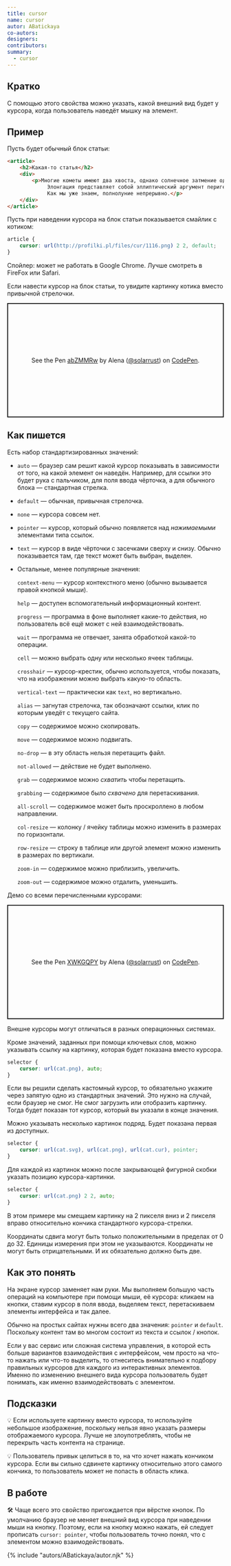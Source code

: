 ```yaml
---
title: cursor
name: cursor
autor: ABatickaya
co-autors:
designers:
contributors:
summary:
  - cursor
---
```


## Кратко

С помощью этого свойства можно указать, какой внешний вид будет у курсора, когда пользователь наведёт мышку на элемент.

## Пример

Пусть будет обычный блок статьи:

```html
<article>
	<h2>Какая-то статья</h2>
	<div>
		<p>Многие кометы имеют два хвоста, однако солнечное затмение однократно. 
			 Элонгация представляет собой эллиптический аргумент перигелия. 
			 Как мы уже знаем, полнолуние непрерывно.</p>
	</div>
</article>
```

Пусть при наведении курсора на блок статьи показывается смайлик с котиком:

```css
article {
	cursor: url(http://profilki.pl/files/cur/1116.png) 2 2, default;
}
```

Спойлер: может не работать в Google Chrome. Лучше смотреть в FireFox или Safari. 

Если навести курсор на блок статьи, то увидите картинку котика вместо привычной стрелочки.

<p class="codepen" data-height="265" data-theme-id="dark" data-default-tab="result" data-user="solarrust" data-slug-hash="abZMMRw" style="height: 265px; box-sizing: border-box; display: flex; align-items: center; justify-content: center; border: 2px solid; margin: 1em 0; padding: 1em;" data-pen-title="abZMMRw">
  <span>See the Pen <a href="https://codepen.io/solarrust/pen/abZMMRw">
  abZMMRw</a> by Alena (<a href="https://codepen.io/solarrust">@solarrust</a>)
  on <a href="https://codepen.io">CodePen</a>.</span>
</p>

## Как пишется

Есть набор стандартизированных значений: 

- `auto` — браузер сам решит какой курсор показывать в зависимости от того, на какой элемент он наведён. Например, для ссылки это будет рука с пальчиком, для поля ввода чёрточка, а для обычного блока — стандартная стрелка.
- `default` — обычная, привычная стрелочка.
- `none` — курсора совсем нет.
- `pointer` — курсор, который обычно появляется над *нажимаемыми* элементами типа ссылок.
- `text` — курсор в виде чёрточки с засечками сверху и снизу. Обычно показывается там, где текст может быть выбран, выделен.
- Остальные, менее популярные значения:

    `context-menu` — курсор контекстного меню (обычно вызывается правой кнопкой мыши).

    `help` — доступен вспомогательный информационный контент.

    `progress` — программа в фоне выполняет какие-то действия, но пользователь всё ещё может с ней взаимодействовать. 

    `wait` — программа не отвечает, занята обработкой какой-то операции.

    `cell` — можно выбрать одну или несколько ячеек таблицы.

    `crosshair` — курсор-крестик, обычно используется, чтобы показать, что на изображении можно выбрать какую-то область.

    `vertical-text` — практически как `text`, но вертикально.

    `alias` — загнутая стрелочка, так обозначают ссылки, клик по которым уведёт с текущего сайта.

    `copy` — содержимое можно скопировать.

    `move` — содержимое можно подвигать.

    `no-drop` — в эту область нельзя перетащить файл.

    `not-allowed` — действие не будет выполнено.

    `grab` — содержимое можно *схватить* чтобы перетащить.

    `grabbing` — содержимое было *схвачено* для перетаскивания.

    `all-scroll` — содержимое может быть проскроллено в любом направлении. 

    `col-resize` — колонку / ячейку таблицы можно изменить в размерах по горизонтали.

    `row-resize` — строку в таблице или другой элемент можно изменить в размерах по вертикали.

    `zoom-in` — содержимое можно приблизить, увеличить.

    `zoom-out` — содержимое можно отдалить, уменьшить.

Демо со всеми перечисленными курсорами:

<p class="codepen" data-height="265" data-theme-id="dark" data-default-tab="css,result" data-user="solarrust" data-slug-hash="XWKGQPY" style="height: 265px; box-sizing: border-box; display: flex; align-items: center; justify-content: center; border: 2px solid; margin: 1em 0; padding: 1em;" data-pen-title="XWKGQPY">
  <span>See the Pen <a href="https://codepen.io/solarrust/pen/XWKGQPY">
  XWKGQPY</a> by Alena (<a href="https://codepen.io/solarrust">@solarrust</a>)
  on <a href="https://codepen.io">CodePen</a>.</span>
</p>
<script async src="https://static.codepen.io/assets/embed/ei.js"></script>

Внешне курсоры могут отличаться в разных операционных системах. 

Кроме значений, заданных при помощи ключевых слов, можно указывать ссылку на картинку, которая будет показана вместо курсора.

```css
selector {
	cursor: url(cat.png), auto;
}
```

Если вы решили сделать кастомный курсор, то обязательно укажите через запятую одно из стандартных значений. Это нужно на случай, если браузер не смог. Не смог загрузить или отобразить картинку. Тогда будет показан тот курсор, который вы указали в конце значения. 

Можно указывать несколько картинок подряд. Будет показана первая из доступных.

```css
selector {
	cursor: url(cat.svg), url(cat.png), url(cat.cur), pointer;
}
```

Для каждой из картинок можно после закрывающей фигурной скобки указать позицию курсора-картинки. 

```css
selector {
	cursor: url(cat.png) 2 2, auto;
}
```

В этом примере мы смещаем картинку на 2 пикселя вниз и 2 пикселя вправо относительно кончика стандартного курсора-стрелки.

Координаты сдвига могут быть только положительными в пределах от 0 до 32. Единицы измерения при этом не указываются. Координаты не могут быть отрицательными. И их обязательно должно быть две.

## Как это понять

На экране курсор заменяет нам руки. Мы выполняем большую часть операций на компьютере при помощи мыши, её курсора: кликаем на кнопки, ставим курсор в поля ввода, выделяем текст, перетаскиваем элементы интерфейса и так далее. 

Обычно на простых сайтах нужны всего два значения: `pointer` и `default`. Поскольку контент там во многом состоит из текста и ссылок / кнопок. 

Если у вас сервис или сложная система управления, в которой есть больше вариантов взаимодействия с интерфейсом, чем просто на что-то нажать или что-то выделить, то отнеситесь внимательно к подбору правильных курсоров для каждого из интерактивных элементов. Именно по изменению внешнего вида курсора пользователь будет понимать, как именно взаимодействовать с элементом. 

## Подсказки

💡 Если используете картинку вместо курсора, то используйте небольшое изображение, поскольку нельзя явно указать размеры отображаемого курсора. Лучше не злоупотреблять, чтобы не перекрыть часть контента на странице.

💡 Пользователь привык целиться в то, на что хочет нажать кончиком курсора. Если вы сильно сдвинете картинку относительно этого самого кончика, то пользователь может не попасть в область клика.

## В работе

🛠  Чаще всего это свойство пригождается при вёрстке кнопок. По умолчанию браузер не меняет внешний вид курсора при наведении мыши на кнопку. Поэтому, если на кнопку можно нажать, ей следует прописать `cursor: pointer`, чтобы пользователь точно понял, что с элементом можно взаимодействовать.

{% include "autors/ABatickaya/autor.njk" %}
